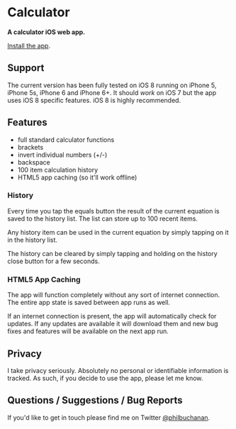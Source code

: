 # Calculator

**A calculator iOS web app.**

[Install the app](http://ioscalc.com).

## Support

The current version has been fully tested on iOS 8 running on iPhone 5, iPhone 5s, iPhone 6 and iPhone 6+. It should *work* on iOS 7 but the app uses iOS 8 specific features. iOS 8 is highly recommended.

## Features

- full standard calculator functions
- brackets
- invert individual numbers (+/-)
- backspace
- 100 item calculation history
- HTML5 app caching (so it'll work offline)

### History

Every time you tap the equals button the result of the current equation is saved to the history list. The list can store up to 100 recent items.

Any history item can be used in the current equation by simply tapping on it in the history list.

The history can be cleared by simply tapping and holding on the history close button for a few seconds.

### HTML5 App Caching

The app will function completely without any sort of internet connection. The entire app state is saved between app runs as well.

If an internet connection is present, the app will automatically check for updates. If any updates are available it will download them and new bug fixes and features will be available on the next app run.

## Privacy

I take privacy seriously. Absolutely no personal or identifiable information is tracked. As such, if you decide to use the app, please let me know.

## Questions / Suggestions / Bug Reports

If you'd like to get in touch please find me on Twitter [@philbuchanan](https://twitter.com/philbuchanan).